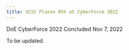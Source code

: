 ```yaml
---
title: UCSC Places 9th at CyberForce 2022
---
```


DoE CyberForce 2022
Concluded Nov 7, 2022

To be updated.